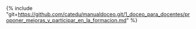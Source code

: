{% include "git+https://github.com/catedu/manualdoceo.git/1_doceo_para_docentes/proponer_mejoras_y_participar_en_la_formacion.md" %}